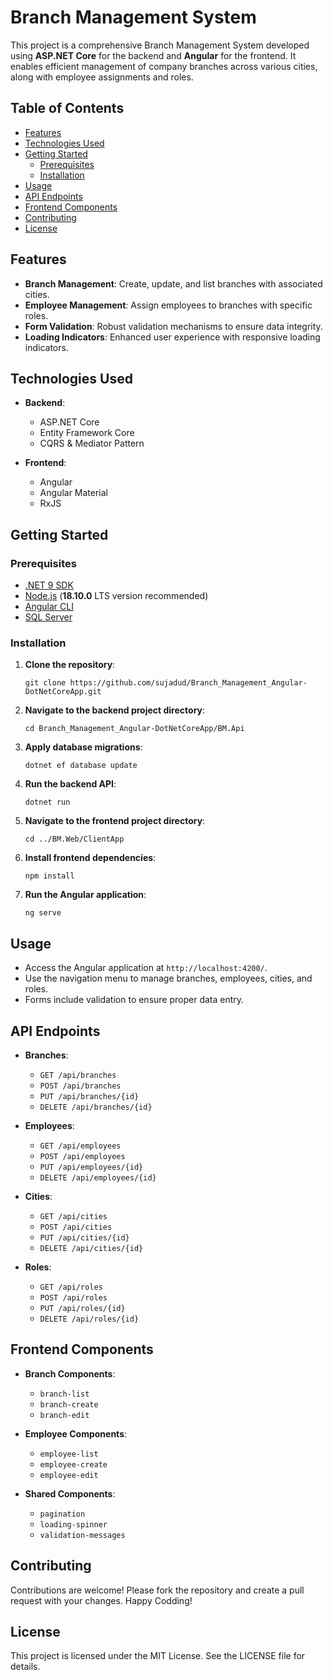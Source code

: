 # Branch Management System

This project is a comprehensive Branch Management System developed using **ASP.NET Core** for the backend and **Angular** for the frontend. It enables efficient management of company branches across various cities, along with employee assignments and roles.

## Table of Contents

-   [Features](#features)
-   [Technologies Used](#technologies-used)
-   [Getting Started](#getting-started)
    -   [Prerequisites](#prerequisites)
    -   [Installation](#installation)
-   [Usage](#usage)
-   [API Endpoints](#api-endpoints)
-   [Frontend Components](#frontend-components)
-   [Contributing](#contributing)
-   [License](#license)

## Features

-   **Branch Management**: Create, update, and list branches with associated cities.
-   **Employee Management**: Assign employees to branches with specific roles.
-   **Form Validation**: Robust validation mechanisms to ensure data integrity.
-   **Loading Indicators**: Enhanced user experience with responsive loading indicators.

## Technologies Used

-   **Backend**:
    
    -   ASP.NET Core
    -   Entity Framework Core
    -   CQRS & Mediator Pattern
-   **Frontend**:
    
    -   Angular
    -   Angular Material
    -   RxJS

## Getting Started

### Prerequisites

-   [.NET 9 SDK](https://dotnet.microsoft.com/download/dotnet/9.0)
-   [Node.js](https://nodejs.org/) (**18.10.0** LTS version recommended)
-   [Angular CLI]()
-   [SQL Server](https://www.microsoft.com/en-us/sql-server)

### Installation

1.  **Clone the repository**:    
    
    `git clone https://github.com/sujadud/Branch_Management_Angular-DotNetCoreApp.git` 
    
2.  **Navigate to the backend project directory**:    
    
    `cd Branch_Management_Angular-DotNetCoreApp/BM.Api` 
    
3.  **Apply database migrations**:
    
    `dotnet ef database update` 
    
4.  **Run the backend API**:
    
    `dotnet run` 
    
5.  **Navigate to the frontend project directory**:
    
    `cd ../BM.Web/ClientApp` 
    
6.  **Install frontend dependencies**:
    
    `npm install` 
    
7.  **Run the Angular application**:
    
    `ng serve` 
    

## Usage

-   Access the Angular application at `http://localhost:4200/`.
-   Use the navigation menu to manage branches, employees, cities, and roles.
-   Forms include validation to ensure proper data entry.

## API Endpoints

-   **Branches**:
    
    -   `GET /api/branches`
    -   `POST /api/branches`
    -   `PUT /api/branches/{id}`
    -   `DELETE /api/branches/{id}`
-   **Employees**:
    
    -   `GET /api/employees`
    -   `POST /api/employees`
    -   `PUT /api/employees/{id}`
    -   `DELETE /api/employees/{id}`
-   **Cities**:
    
    -   `GET /api/cities`
    -   `POST /api/cities`
    -   `PUT /api/cities/{id}`
    -   `DELETE /api/cities/{id}`
-   **Roles**:
    
    -   `GET /api/roles`
    -   `POST /api/roles`
    -   `PUT /api/roles/{id}`
    -   `DELETE /api/roles/{id}`

## Frontend Components

-   **Branch Components**:
    
    -   `branch-list`
    -   `branch-create`
    -   `branch-edit`
-   **Employee Components**:
    
    -   `employee-list`
    -   `employee-create`
    -   `employee-edit`
-   **Shared Components**:
    
    -   `pagination`
    -   `loading-spinner`
    -   `validation-messages`

## Contributing

Contributions are welcome! Please fork the repository and create a pull request with your changes. Happy Codding!

## License

This project is licensed under the MIT License. See the LICENSE file for details.
